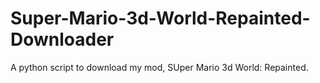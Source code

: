 # Super-Mario-3d-World-Repainted-Downloader
A python script to download my mod, SUper Mario 3d World: Repainted.
